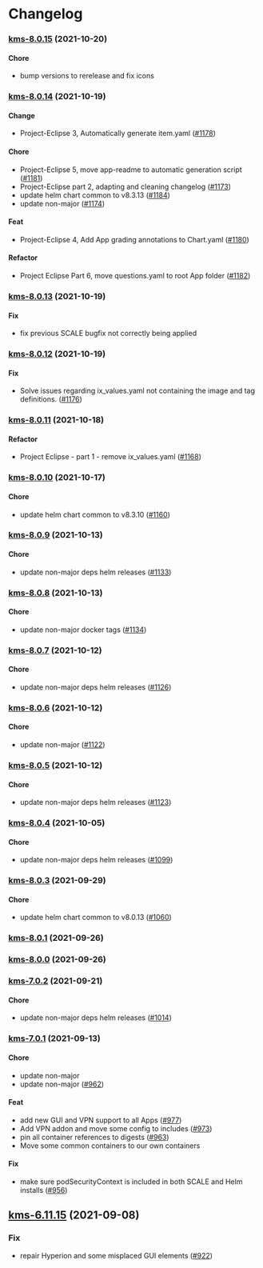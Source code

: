 # Changelog<br>


<a name="kms-8.0.15"></a>
### [kms-8.0.15](https://github.com/truecharts/apps/compare/kms-8.0.14...kms-8.0.15) (2021-10-20)

#### Chore

* bump versions to rerelease and fix icons



<a name="kms-8.0.14"></a>
### [kms-8.0.14](https://github.com/truecharts/apps/compare/kms-8.0.13...kms-8.0.14) (2021-10-19)

#### Change

* Project-Eclipse 3, Automatically generate item.yaml ([#1178](https://github.com/truecharts/apps/issues/1178))

#### Chore

* Project-Eclipse 5, move app-readme to automatic generation script ([#1181](https://github.com/truecharts/apps/issues/1181))
* Project-Eclipse part 2, adapting and cleaning changelog ([#1173](https://github.com/truecharts/apps/issues/1173))
* update helm chart common to v8.3.13 ([#1184](https://github.com/truecharts/apps/issues/1184))
* update non-major ([#1174](https://github.com/truecharts/apps/issues/1174))

#### Feat

* Project-Eclipse 4, Add App grading annotations to Chart.yaml ([#1180](https://github.com/truecharts/apps/issues/1180))

#### Refactor

* Project Eclipse Part 6, move questions.yaml to root App folder ([#1182](https://github.com/truecharts/apps/issues/1182))



<a name="kms-8.0.13"></a>
### [kms-8.0.13](https://github.com/truecharts/apps/compare/kms-8.0.12...kms-8.0.13) (2021-10-19)

#### Fix

* fix previous SCALE bugfix not correctly being applied



<a name="kms-8.0.12"></a>
### [kms-8.0.12](https://github.com/truecharts/apps/compare/kms-8.0.11...kms-8.0.12) (2021-10-19)

#### Fix

* Solve issues regarding ix_values.yaml not containing the image and tag definitions. ([#1176](https://github.com/truecharts/apps/issues/1176))



<a name="kms-8.0.11"></a>
### [kms-8.0.11](https://github.com/truecharts/apps/compare/kms-8.0.10...kms-8.0.11) (2021-10-18)

#### Refactor

* Project Eclipse - part 1 - remove ix_values.yaml ([#1168](https://github.com/truecharts/apps/issues/1168))



<a name="kms-8.0.10"></a>
### [kms-8.0.10](https://github.com/truecharts/apps/compare/kms-8.0.9...kms-8.0.10) (2021-10-17)

#### Chore

* update helm chart common to v8.3.10 ([#1160](https://github.com/truecharts/apps/issues/1160))



<a name="kms-8.0.9"></a>
### [kms-8.0.9](https://github.com/truecharts/apps/compare/kms-8.0.8...kms-8.0.9) (2021-10-13)

#### Chore

* update non-major deps helm releases ([#1133](https://github.com/truecharts/apps/issues/1133))



<a name="kms-8.0.8"></a>
### [kms-8.0.8](https://github.com/truecharts/apps/compare/kms-8.0.7...kms-8.0.8) (2021-10-13)

#### Chore

* update non-major docker tags ([#1134](https://github.com/truecharts/apps/issues/1134))



<a name="kms-8.0.7"></a>
### [kms-8.0.7](https://github.com/truecharts/apps/compare/kms-8.0.6...kms-8.0.7) (2021-10-12)

#### Chore

* update non-major deps helm releases ([#1126](https://github.com/truecharts/apps/issues/1126))



<a name="kms-8.0.6"></a>
### [kms-8.0.6](https://github.com/truecharts/apps/compare/kms-8.0.5...kms-8.0.6) (2021-10-12)

#### Chore

* update non-major ([#1122](https://github.com/truecharts/apps/issues/1122))



<a name="kms-8.0.5"></a>
### [kms-8.0.5](https://github.com/truecharts/apps/compare/kms-8.0.4...kms-8.0.5) (2021-10-12)

#### Chore

* update non-major deps helm releases ([#1123](https://github.com/truecharts/apps/issues/1123))



<a name="kms-8.0.4"></a>
### [kms-8.0.4](https://github.com/truecharts/apps/compare/kms-8.0.3...kms-8.0.4) (2021-10-05)

#### Chore

* update non-major deps helm releases ([#1099](https://github.com/truecharts/apps/issues/1099))



<a name="kms-8.0.3"></a>
### [kms-8.0.3](https://github.com/truecharts/apps/compare/kms-8.0.2...kms-8.0.3) (2021-09-29)

#### Chore

* update helm chart common to v8.0.13 ([#1060](https://github.com/truecharts/apps/issues/1060))



<a name="kms-8.0.1"></a>
### [kms-8.0.1](https://github.com/truecharts/apps/compare/kms-8.0.0...kms-8.0.1) (2021-09-26)



<a name="kms-8.0.0"></a>
### [kms-8.0.0](https://github.com/truecharts/apps/compare/kms-7.0.2...kms-8.0.0) (2021-09-26)



<a name="kms-7.0.2"></a>
### [kms-7.0.2](https://github.com/truecharts/apps/compare/kms-7.0.1...kms-7.0.2) (2021-09-21)

#### Chore

* update non-major deps helm releases ([#1014](https://github.com/truecharts/apps/issues/1014))



<a name="kms-7.0.1"></a>
### [kms-7.0.1](https://github.com/truecharts/apps/compare/kms-6.11.15...kms-7.0.1) (2021-09-13)

#### Chore

* update non-major
* update non-major ([#962](https://github.com/truecharts/apps/issues/962))

#### Feat

* add new GUI and VPN support to all Apps ([#977](https://github.com/truecharts/apps/issues/977))
* Add VPN addon and move some config to includes ([#973](https://github.com/truecharts/apps/issues/973))
* pin all container references to digests ([#963](https://github.com/truecharts/apps/issues/963))
* Move some common containers to our own containers

#### Fix

* make sure podSecurityContext is included in both SCALE and Helm installs ([#956](https://github.com/truecharts/apps/issues/956))

<a name="kms-6.11.15"></a>
## [kms-6.11.15](https://github.com/truecharts/apps/compare/kms-6.11.14...kms-6.11.15) (2021-09-08)

### Fix

* repair Hyperion and some misplaced GUI elements ([#922](https://github.com/truecharts/apps/issues/922))
